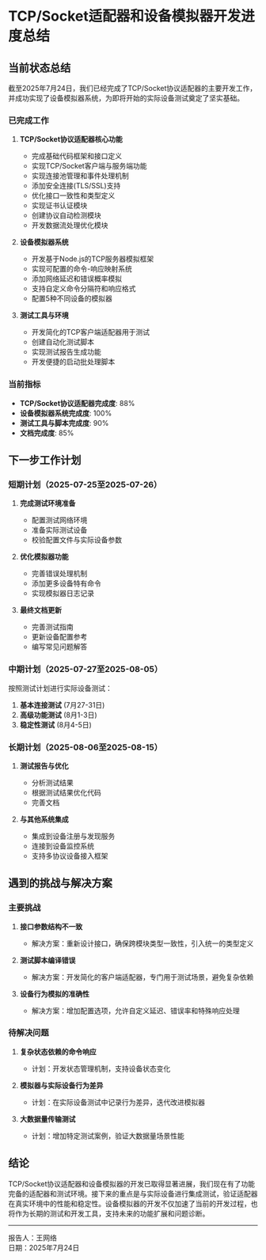 # TCP/Socket适配器和设备模拟器开发进度总结

## 当前状态总结

截至2025年7月24日，我们已经完成了TCP/Socket协议适配器的主要开发工作，并成功实现了设备模拟器系统，为即将开始的实际设备测试奠定了坚实基础。

### 已完成工作

1. **TCP/Socket协议适配器核心功能**
   - 完成基础代码框架和接口定义
   - 实现TCP/Socket客户端与服务端功能
   - 实现连接池管理和事件处理机制
   - 添加安全连接(TLS/SSL)支持
   - 优化接口一致性和类型定义
   - 实现证书认证模块
   - 创建协议自动检测模块
   - 开发数据流处理优化模块

2. **设备模拟器系统**
   - 开发基于Node.js的TCP服务器模拟框架
   - 实现可配置的命令-响应映射系统
   - 添加网络延迟和错误概率模拟
   - 支持自定义命令分隔符和响应格式
   - 配置5种不同设备的模拟器

3. **测试工具与环境**
   - 开发简化的TCP客户端适配器用于测试
   - 创建自动化测试脚本
   - 实现测试报告生成功能
   - 开发便捷的启动批处理脚本

### 当前指标

- **TCP/Socket协议适配器完成度**: 88%
- **设备模拟器系统完成度**: 100%
- **测试工具与脚本完成度**: 90%
- **文档完成度**: 85%

## 下一步工作计划

### 短期计划（2025-07-25至2025-07-26）

1. **完成测试环境准备**
   - 配置测试网络环境
   - 准备实际测试设备
   - 校验配置文件与实际设备参数

2. **优化模拟器功能**
   - 完善错误处理机制
   - 添加更多设备特有命令
   - 实现模拟器日志记录

3. **最终文档更新**
   - 完善测试指南
   - 更新设备配置参考
   - 编写常见问题解答

### 中期计划（2025-07-27至2025-08-05）

按照测试计划进行实际设备测试：

1. **基本连接测试** (7月27-31日)
2. **高级功能测试** (8月1-3日)
3. **稳定性测试** (8月4-5日)

### 长期计划（2025-08-06至2025-08-15）

1. **测试报告与优化**
   - 分析测试结果
   - 根据测试结果优化代码
   - 完善文档

2. **与其他系统集成**
   - 集成到设备注册与发现服务
   - 连接到设备监控系统
   - 支持多协议设备接入框架

## 遇到的挑战与解决方案

### 主要挑战

1. **接口参数结构不一致**
   - 解决方案：重新设计接口，确保跨模块类型一致性，引入统一的类型定义

2. **测试脚本编译错误**
   - 解决方案：开发简化的客户端适配器，专门用于测试场景，避免复杂依赖

3. **设备行为模拟的准确性**
   - 解决方案：增加配置选项，允许自定义延迟、错误率和特殊响应处理

### 待解决问题

1. **复杂状态依赖的命令响应**
   - 计划：开发状态管理机制，支持设备状态变化

2. **模拟器与实际设备行为差异**
   - 计划：在实际设备测试中记录行为差异，迭代改进模拟器

3. **大数据量传输测试**
   - 计划：增加特定测试案例，验证大数据量场景性能

## 结论

TCP/Socket协议适配器和设备模拟器的开发已取得显著进展，我们现在有了功能完备的适配器和测试环境。接下来的重点是与实际设备进行集成测试，验证适配器在真实环境中的性能和稳定性。设备模拟器的开发不仅加速了当前的开发过程，也将作为长期的测试和开发工具，支持未来的功能扩展和问题诊断。

---

报告人：王网络  
日期：2025年7月24日
